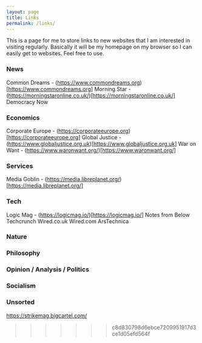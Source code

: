 ```yaml
---
layout: page
title: Links
permalink: /links/
---
```


This is a page for me to store links to new websites that I am interested in visiting regularly.  Basically it will  be my homepage on my browser so I can easily get to websites. Feel free to use.

### News 
Common Dreams - (https://www.commondreams.org)[https://www.commondreams.org]
Morning Star - (https://morningstaronline.co.uk/)[https://morningstaronline.co.uk/]
Democracy Now

### Economics
Corporate Europe - (https://corporateeurope.org)[https://corporateeurope.org]
Global Justice - (https://www.globaljustice.org.uk)[https://www.globaljustice.org.uk]
War on Want - (https://www.waronwant.org/)[https://www.waronwant.org/]

### Services
Media Goblin - (https://media.libreplanet.org/)[https://media.libreplanet.org/]


### Tech
Logic Mag - (https://logicmag.io/)[https://logicmag.io/]
Notes from Below
Techcrunch
Wired.co.uk
Wired.com
ArsTechnica

### Nature 

### Philosophy


### Opinion / Analysis / Politics

### Socialism

### Unsorted
https://strikemag.bigcartel.com/
>>>>>>> c8d830798d6ebce7209951917d3ce1d05efd564f
